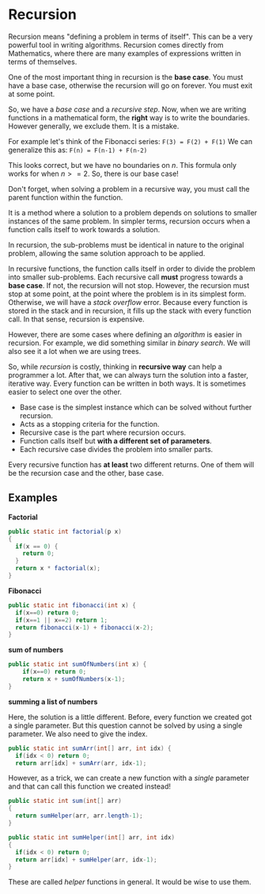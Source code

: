 # Recursion


Recursion means "defining a problem in terms of itself". This can be a very powerful tool in writing algorithms. Recursion comes directly from Mathematics, where there are many examples of expressions written in terms of themselves. 

One of the most important thing in recursion is the **base case**. You must have a base case, otherwise the recursion will go on forever. You must exit at some point. 

So, we have a *base case* and a *recursive step*. Now, when we are writing functions in a mathematical form, the **right** way is to write the boundaries. However generally, we exclude them. It is a mistake. 

For example let's think of the Fibonacci series:
`F(3) = F(2) + F(1)` We can generalize this as: `F(n) = F(n-1) + F(n-2)`

This looks correct, but we have no boundaries on $n$. This formula only works for when $n>=2$. So, there is our base case!

Don't forget, when solving a problem in a recursive way, you must call the parent function within the function. 

It is a method where a solution to a problem depends on solutions to smaller instances of the same problem. In simpler terms, recursion occurs when a function calls itself to work towards a solution.

In recursion, the sub-problems must be identical in nature to the original problem, allowing the same solution approach to be applied.

In recursive functions, the function calls itself in order to divide the problem into smaller sub-problems. Each recursive call **must** progress towards a **base case**. If not, the recursion will not stop. However, the recursion must stop at some point, at the point where the problem is in its simplest form. Otherwise, we will have a *stack overflow* error. Because every function is stored in the stack and in recursion, it fills up the stack with every function call. In that sense, recursion is expensive. 

However, there are some cases where defining an *algorithm* is easier in recursion. For example, we did something similar in *binary search*. We will also see it a lot when we are using trees. 

So, while *recursion* is costly, thinking in **recursive way** can help a programmer a lot. After that, we can always turn the solution into a faster, iterative way. Every function can be written in both ways. It is sometimes easier to select one over the other. 


* Base case is the simplest instance which can be solved without further recursion.
* Acts as a stopping criteria for the function.
* Recursive case is the part where recursion occurs.
* Function calls itself but **with a different set of parameters**.
* Each recursive case divides the problem into smaller parts.

Every recursive function has **at least** two different returns. One of them will be the recursion case and the other, base case. 



## Examples

**Factorial**

```java
public static int factorial(p x)
{
  if(x == 0) {
    return 0;
  }
  return x * factorial(x);
}
```

**Fibonacci**

```java
public static int fibonacci(int x) {
  if(x==0) return 0;
  if(x==1 || x==2) return 1;
  return fibonacci(x-1) + fibonacci(x-2);
}
```

**sum of numbers**

```java
public static int sumOfNumbers(int x) {
    if(x==0) return 0;
    return x + sumOfNumbers(x-1);
}
```

**summing a list of numbers**

Here, the solution is a little different. Before, every function we created got a single parameter. But this question cannot be solved by using a single parameter. We also need to give the index.

```java
public static int sumArr(int[] arr, int idx) {
  if(idx < 0) return 0;
  return arr[idx] + sumArr(arr, idx-1);
```

However, as a trick, we can create a new function with a *single* parameter and that can call this function we created instead!

```java
public static int sum(int[] arr)
{
  return sumHelper(arr, arr.length-1);
}

public static int sumHelper(int[] arr, int idx)
{
  if(idx < 0) return 0;
  return arr[idx] + sumHelper(arr, idx-1);
}
```

These are called *helper* functions in general. It would be wise to use them.


